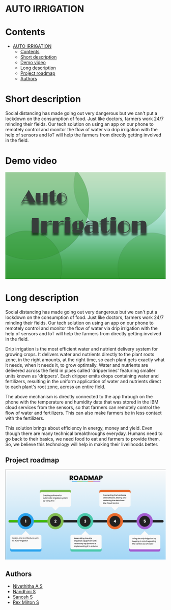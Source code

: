 # AUTO IRRIGATION

# Contents

- [AUTO IRRIGATION](#auto-irrigation)
  - [Contents](#contents)
  - [Short description](#short-description)
  - [Demo video](#demo-video)
  - [Long description](#long-description)
  - [Project roadmap](#project-roadmap)
  - [Authors](#authors)

# Short description

Social distancing has made going out very dangerous but we can't put a lockdown on the consumption of food. Just like doctors, farmers work 24/7 minding their fields. 
Our tech solution on using an app on our phone to remotely control and monitor the flow of water via drip irrigation with the help of sensors and IoT will help the 
farmers from directly getting involved in the field. 

# Demo video

[![Auto Irrigation](https://github.com/RexMilton/Wit-Ace-Hackathon/blob/main/Auto%20irrigation.png)](https://youtu.be/GzWhPu2USZA "Auto Irrigation")


# Long description

Social distancing has made going out very dangerous but we can't put a lockdown on the consumption of food. Just like doctors, farmers work 24/7 minding their fields. 
Our tech solution on using an app on our phone to remotely control and monitor the flow of water via drip irrigation with the help of sensors and IoT will help the 
farmers from directly getting involved in the field. 

Drip irrigation is the most efficient water and nutrient delivery system for growing crops. It delivers water and nutrients directly to the plant roots zone, in the right 
amounts, at the right time, so each plant gets exactly what it needs, when it needs it, to grow optimally. Water and nutrients are delivered across the field in pipes 
called 'dripperlines' featuring smaller units known as 'drippers'. Each dripper emits drops containing water and fertilizers, resulting in the uniform application of 
water and nutrients direct to each plant's root zone, across an entire field.

The above mechanism is directly connected to the app through on the phone with the temperature and humidity data that was stored in the IBM cloud services from the 
sensors, so that farmers can remotely control the flow of water and fertilizers. This can also make farmers be in less contact with the fertilizers. 

This solution brings about efficiency in energy, money and yield. Even though there are many technical breakthroughs everyday. Humans need to go back to their basics, we 
need food to eat and farmers to provide them. So, we believe this technology will help in making their livelihoods better.



## Project roadmap

![Roadmap](https://github.com/RexMilton/Wit-Ace-Hackathon/blob/main/roadmap.png)


## Authors

- [Nivethitha A S](https://github.com/Nive-2001)
- [Nandhini S](https://github.com/nandsolaisamy)
- [Sanosh S](https://github.com/SanoshBebo)
- [Rex Milton S](https://github.com/RexMilton)
